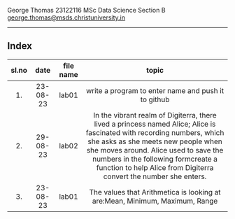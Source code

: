 George Thomas
23122116
MSc Data Science Section B
george.thomas@msds.christuniversity.in

***
## Index
|sl.no|date|file name|topic|
|:----:|:----:|:---:|:----:|
|1.|23-08-23|lab01|write a program to enter name and push it to github|
|2.|29-08-23|lab02|In the vibrant realm of Digiterra, there lived a princess named Alice; Alice is fascinated with recording numbers, which she asks as she meets new people when she moves around. Alice used to save the numbers in the following formcreate a function to help Alice from Digiterra convert the number she enters.|
|3.|23-08-23|lab01|The values that Arithmetica is looking at are:Mean, Minimum, Maximum, Range|